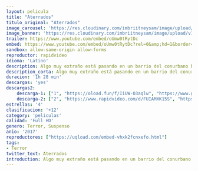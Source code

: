 ```yaml
---
layout: pelicula
title: "Aterrados"
titulo_original: "Aterrados"
image_carousel: 'https://res.cloudinary.com/imbriitneysam/image/upload/v1543189553/aterrados-poster-min.jpg'
image_banner: 'https://res.cloudinary.com/imbriitneysam/image/upload/v1543189554/aterrados-banner-min.jpg'
trailer: https://www.youtube.com/embed/oUmw0tRytDc
embed: https://www.youtube.com/embed/oUmw0tRytDc?rel=0&amp;hd=1&border=0&wmode=opaque&enablejsapi=1&modestbranding=1&controls=1&showinfo=1
sandbox: allow-same-origin allow-forms
reproductor: rapidvideo
idioma: 'Latino'
description: Algo muy extraño está pasando en un barrio del conurbano bonaerense. Objetos que se mueven, apariciones extrañas y cañerías que hablan son los primeros indicios de que lo Paranormal –así, en mayúsculas– vino para quedarse. Azorado, el Comisario Funes convoca a Mario Jano para que lo ayude a desentrañar el misterio. Se les unirán la doctora Albrec y el norteamericano Rosentok, formando un grupo de investigación que vivirá una verdadera escalada a la locura.
description_corta: Algo muy extraño está pasando en un barrio del conurbano bonaerense. Objetos que se mueven, apariciones extrañas y cañerías que hablan son los primeros indicios de que lo Paranormal –así, en mayúsculas– vino para quedarse. Azorado, el Comisario..
duracion: '1h 28 min'
descargas: 'yes'
descargas2:
    descarga-1: ["1", "https://oload.fun/f/IiUW-O3aqlw", "https://www.google.com/s2/favicons?domain=openload.co","OpenLoad","https://res.cloudinary.com/imbriitneysam/image/upload/v1541473684/mexico.png", "Latino", "Full HD"]
    descarga-2: ["2", "https://www.rapidvideo.com/d/FUIAMXK15S", "https://www.google.com/s2/favicons?domain=www.rapidvideo.com","RapidVideo","https://res.cloudinary.com/imbriitneysam/image/upload/v1541473684/mexico.png", "Latino", "HD"]
estrellas: '4'
clasificacion: '+12'
category: 'peliculas'
calidad: 'Full HD'
genero: Terror, Suspenso
anio: '2017'
reproductores: ["https://uqload.com/embed-vhxk2fcnxefo.html"]
tags:
- Terror
twitter_text: Aterrados
introduction: Algo muy extraño está pasando en un barrio del conurbano bonaerense. Objetos que se mueven, apariciones extrañas y cañerías que hablan son los primeros indicios de que lo Paranormal –así, en mayúsculas– vino para quedarse. Azorado, el Comisario..
---
```



 







